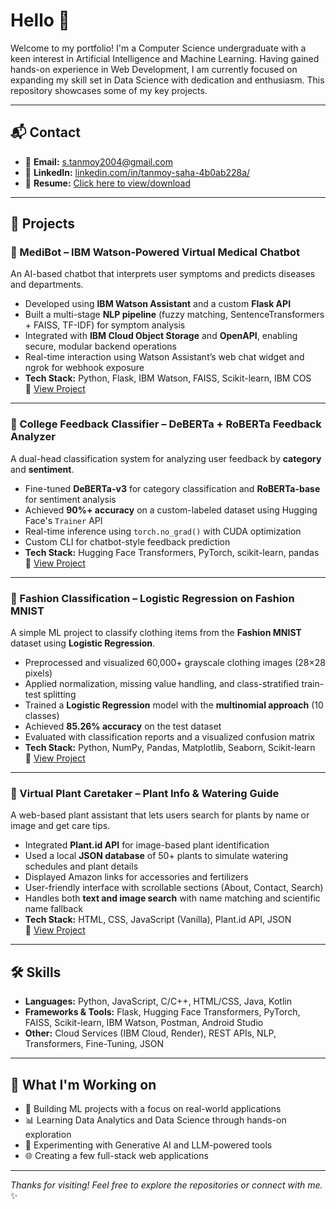 # Hello 👋 #

Welcome to my portfolio! I'm a Computer Science undergraduate with a keen interest in Artificial Intelligence and Machine Learning. Having gained hands-on experience in Web Development, I am currently focused on expanding my skill set in Data Science with dedication and enthusiasm. This repository showcases some of my key projects.

---

## 📬 Contact

- 📧 **Email:** [s.tanmoy2004@gmail.com](mailto:s.tanmoy2004@gmail.com)  
- 💼 **LinkedIn:** [linkedin.com/in/tanmoy-saha-4b0ab228a/](https://www.linkedin.com/in/tanmoy-saha-4b0ab228a/)  
- 📂 **Resume:** [Click here to view/download](https://drive.google.com/file/d/1tSVGi5lhQ9DFNphAlz6rSLL2GMbN4xae/view?usp=sharing)

---

## 🧠 Projects

### 🔹 MediBot – IBM Watson-Powered Virtual Medical Chatbot  
An AI-based chatbot that interprets user symptoms and predicts diseases and departments.

- Developed using **IBM Watson Assistant** and a custom **Flask API**  
- Built a multi-stage **NLP pipeline** (fuzzy matching, SentenceTransformers + FAISS, TF-IDF) for symptom analysis  
- Integrated with **IBM Cloud Object Storage** and **OpenAPI**, enabling secure, modular backend operations  
- Real-time interaction using Watson Assistant’s web chat widget and ngrok for webhook exposure  
- **Tech Stack:** Python, Flask, IBM Watson, FAISS, Scikit-learn, IBM COS  
🔗 [View Project](https://github.com/TSaha4/MediBot---Virtual-medical-Chatbot)

---

### 🔹 College Feedback Classifier – DeBERTa + RoBERTa Feedback Analyzer  
A dual-head classification system for analyzing user feedback by **category** and **sentiment**.

- Fine-tuned **DeBERTa-v3** for category classification and **RoBERTa-base** for sentiment analysis  
- Achieved **90%+ accuracy** on a custom-labeled dataset using Hugging Face's `Trainer` API  
- Real-time inference using `torch.no_grad()` with CUDA optimization  
- Custom CLI for chatbot-style feedback prediction  
- **Tech Stack:** Hugging Face Transformers, PyTorch, scikit-learn, pandas  
🔗 [View Project](https://github.com/TSaha4/College_Feedback_Classifier)

---

### 🔹 Fashion Classification – Logistic Regression on Fashion MNIST  
A simple ML project to classify clothing items from the **Fashion MNIST** dataset using **Logistic Regression**.

- Preprocessed and visualized 60,000+ grayscale clothing images (28×28 pixels)  
- Applied normalization, missing value handling, and class-stratified train-test splitting  
- Trained a **Logistic Regression** model with the **multinomial approach** (10 classes)  
- Achieved **85.26% accuracy** on the test dataset  
- Evaluated with classification reports and a visualized confusion matrix  
- **Tech Stack:** Python, NumPy, Pandas, Matplotlib, Seaborn, Scikit-learn  
🔗 [View Project](https://github.com/TSaha4/Fashion-Classification)

---

### 🔹 Virtual Plant Caretaker – Plant Info & Watering Guide  
A web-based plant assistant that lets users search for plants by name or image and get care tips.

- Integrated **Plant.id API** for image-based plant identification  
- Used a local **JSON database** of 50+ plants to simulate watering schedules and plant details  
- Displayed Amazon links for accessories and fertilizers  
- User-friendly interface with scrollable sections (About, Contact, Search)  
- Handles both **text and image search** with name matching and scientific name fallback  
- **Tech Stack:** HTML, CSS, JavaScript (Vanilla), Plant.id API, JSON  
🔗 [View Project](https://github.com/TSaha4/PlantPal---virtual-plant-caretaker)

---

## 🛠️ Skills

- **Languages:** Python, JavaScript, C/C++, HTML/CSS, Java, Kotlin
- **Frameworks & Tools:** Flask, Hugging Face Transformers, PyTorch, FAISS, Scikit-learn, IBM Watson, Postman, Android Studio
- **Other:** Cloud Services (IBM Cloud, Render), REST APIs, NLP, Transformers, Fine-Tuning, JSON

---

## 📌 What I'm Working on

- 🤖 Building ML projects with a focus on real-world applications  
- 📊 Learning Data Analytics and Data Science through hands-on exploration  
- 🧠 Experimenting with Generative AI and LLM-powered tools  
- 🌐 Creating a few full-stack web applications

---

_Thanks for visiting! Feel free to explore the repositories or connect with me._ ✨
